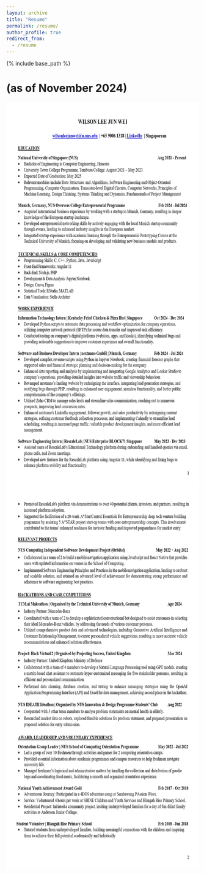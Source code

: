 ```yaml
---
layout: archive
title: "Resume"
permalink: /resume/
author_profile: true
redirect_from:
  - /resume
---
```


{% include base_path %}

# (as of November 2024)

<img src="/images/Wilson Lee Jun Wei Resume_Nov_2024_pg1.jpg" height="1000px" width="800px">

<img src="/images/Wilson Lee Jun Wei Resume_Nov_2024_pg2.jpg" height="1000px" width="800px">
